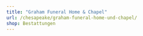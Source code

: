 ```yaml
---
title: "Graham Funeral Home & Chapel"
url: /chesapeake/graham-funeral-home-und-chapel/
shop: Bestattungen
---
```

